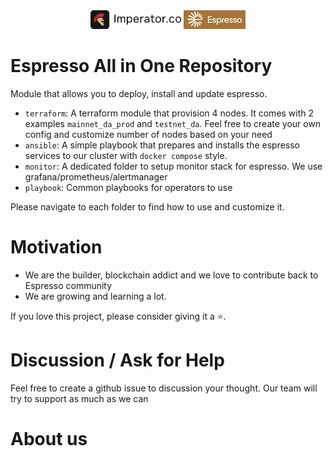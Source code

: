 <div align="center" text-align="center" width="100%">
    <img background="white" src="./logo/imperator.png"  alt="" height=30/>
    <img src="./logo/espresso.png" alt="" height=30 />
</div>

# Espresso All in One Repository
Module that allows you to deploy, install and update espresso.

- `terraform`: A terraform module that provision 4 nodes. It comes with 2 examples `mainnet_da_prod` and `testnet_da`. Feel free to create your own config and customize number of nodes based on your need
- `ansible`: A simple playbook that prepares and installs the espresso services to our cluster with `docker compose` style.
- `monitor`: A dedicated folder to setup monitor stack for espresso. We use grafana/prometheus/alertmanager
- `playbook`: Common playbooks for operators to use 

Please navigate to each folder to find how to use and customize it.

# Motivation
- We are the builder, blockchain addict and we love to contribute back to Espresso community
- We are growing and learning a lot.

If you love this project, please consider giving it a ⭐.

# Discussion / Ask for Help
Feel free to create a github issue to discussion your thought. Our team will try to support as much as we can


# About us
